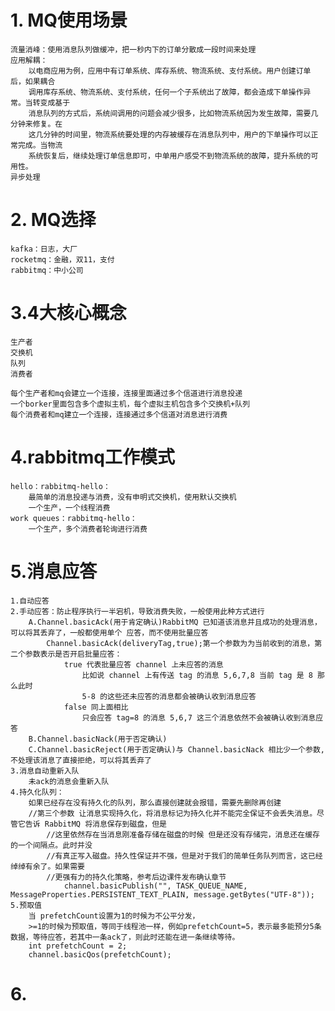 

# 1. MQ使用场景

    流量消峰：使用消息队列做缓冲，把一秒内下的订单分散成一段时间来处理
    应用解耦：
        以电商应用为例，应用中有订单系统、库存系统、物流系统、支付系统。用户创建订单后，如果耦合
        调用库存系统、物流系统、支付系统，任何一个子系统出了故障，都会造成下单操作异常。当转变成基于
        消息队列的方式后，系统间调用的问题会减少很多，比如物流系统因为发生故障，需要几分钟来修复。在
        这几分钟的时间里，物流系统要处理的内存被缓存在消息队列中，用户的下单操作可以正常完成。当物流
        系统恢复后，继续处理订单信息即可，中单用户感受不到物流系统的故障，提升系统的可用性。
    异步处理

# 2. MQ选择

    kafka：日志，大厂
    rocketmq：金融，双11，支付
    rabbitmq：中小公司

# 3.4大核心概念

    生产者
    交换机
    队列
    消费者
    
    每个生产者和mq会建立一个连接，连接里面通过多个信道进行消息投递
    一个borker里面包含多个虚拟主机，每个虚拟主机包含多个交换机+队列
    每个消费者和mq建立一个连接，连接通过多个信道对消息进行消费

# 4.rabbitmq工作模式

    hello：rabbitmq-hello：
        最简单的消息投递与消费，没有申明式交换机，使用默认交换机
        一个生产，一个线程消费
    work queues：rabbitmq-hello：
        一个生产，多个消费者轮询进行消费

# 5.消息应答

    1.自动应答
    2.手动应答：防止程序执行一半宕机，导致消费失败，一般使用此种方式进行
        A.Channel.basicAck(用于肯定确认)RabbitMQ 已知道该消息并且成功的处理消息，可以将其丢弃了，一般都使用单个 应答，而不使用批量应答
            Channel.basicAck(deliveryTag,true);第一个参数为为当前收到的消息，第二个参数表示是否开启批量应答：
                true 代表批量应答 channel 上未应答的消息
                    比如说 channel 上有传送 tag 的消息 5,6,7,8 当前 tag 是 8 那么此时
                    5-8 的这些还未应答的消息都会被确认收到消息应答
                false 同上面相比
                    只会应答 tag=8 的消息 5,6,7 这三个消息依然不会被确认收到消息应答
        B.Channel.basicNack(用于否定确认)
        C.Channel.basicReject(用于否定确认)与 Channel.basicNack 相比少一个参数,不处理该消息了直接拒绝，可以将其丢弃了
    3.消息自动重新入队
        未ack的消息会重新入队
    4.持久化队列：
        如果已经存在没有持久化的队列，那么直接创建就会报错，需要先删除再创建
        //第三个参数 让消息实现持久化，将消息标记为持久化并不能完全保证不会丢失消息。尽管它告诉 RabbitMQ 将消息保存到磁盘，但是
            //这里依然存在当消息刚准备存储在磁盘的时候 但是还没有存储完，消息还在缓存的一个间隔点。此时并没
            //有真正写入磁盘。持久性保证并不强，但是对于我们的简单任务队列而言，这已经绰绰有余了。如果需要
            //更强有力的持久化策略，参考后边课件发布确认章节
                channel.basicPublish("", TASK_QUEUE_NAME, MessageProperties.PERSISTENT_TEXT_PLAIN, message.getBytes("UTF-8"));
    5.预取值
        当 prefetchCount设置为1的时候为不公平分发，
        >=1的时候为预取值，等同于线程池一样，例如prefetchCount=5，表示最多能预分5条数据，等待应答，若其中一条ack了，则此时还能在进一条继续等待。
        int prefetchCount = 2;
        channel.basicQos(prefetchCount);


# 6.
